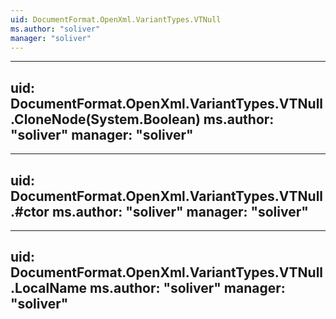 ```yaml
---
uid: DocumentFormat.OpenXml.VariantTypes.VTNull
ms.author: "soliver"
manager: "soliver"
---
```


---
uid: DocumentFormat.OpenXml.VariantTypes.VTNull.CloneNode(System.Boolean)
ms.author: "soliver"
manager: "soliver"
---

---
uid: DocumentFormat.OpenXml.VariantTypes.VTNull.#ctor
ms.author: "soliver"
manager: "soliver"
---

---
uid: DocumentFormat.OpenXml.VariantTypes.VTNull.LocalName
ms.author: "soliver"
manager: "soliver"
---
